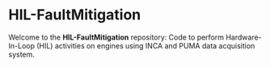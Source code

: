 # HIL-FaultMitigation

Welcome to the **HIL-FaultMitigation** repository: Code to perform Hardware-In-Loop (HIL) activities on engines using INCA and PUMA data acquisition system. 
